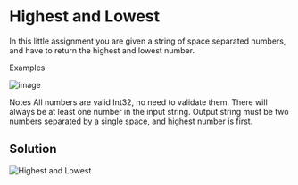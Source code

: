 # Highest and Lowest

In this little assignment you are given a string of space separated numbers, and have to return the highest and lowest number.

Examples

![image](https://user-images.githubusercontent.com/72667760/225717609-3b61e9a4-153a-4441-8711-a9d6900063be.png)

Notes
All numbers are valid Int32, no need to validate them.
There will always be at least one number in the input string.
Output string must be two numbers separated by a single space, and highest number is first.

## Solution

![Highest and Lowest](https://user-images.githubusercontent.com/72667760/225717719-6c7cd79b-dc97-4298-85af-5619df3dafef.png)
